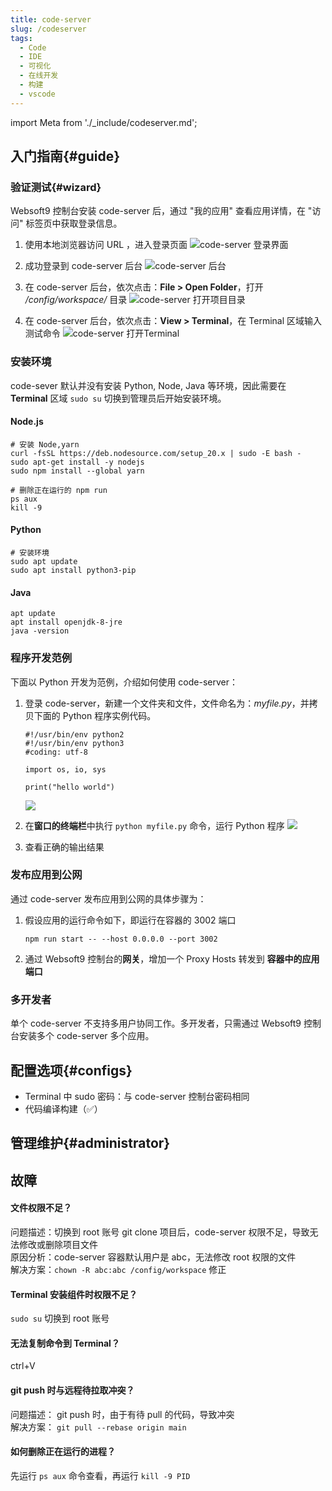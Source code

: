```yaml
---
title: code-server
slug: /codeserver
tags:
  - Code
  - IDE
  - 可视化
  - 在线开发
  - 构建
  - vscode
---
```


import Meta from './_include/codeserver.md';

<Meta name="meta" />

## 入门指南{#guide}

### 验证测试{#wizard}

Websoft9 控制台安装 code-server 后，通过 "我的应用" 查看应用详情，在 "访问" 标签页中获取登录信息。  

1. 使用本地浏览器访问 URL ，进入登录页面
   ![code-server 登录界面](./assets/codeserver-login-websoft9.png)

2. 成功登录到 code-server 后台 
   ![code-server 后台](./assets/codeserver-consolegui-websoft9.png)

3. 在 code-server 后台，依次点击：**File > Open Folder**，打开 */config/workspace/* 目录
   ![code-server 打开项目目录](./assets/codeserver-openfolder-websoft9.png)

4. 在 code-server 后台，依次点击：**View > Terminal**，在 Terminal 区域输入测试命令
   ![code-server 打开Terminal](./assets/codeserver-terminal-websoft9.png)

### 安装环境

code-sever 默认并没有安装 Python, Node, Java 等环境，因此需要在 **Terminal** 区域 `sudo su` 切换到管理员后开始安装环境。    

#### Node.js

```
# 安装 Node,yarn
curl -fsSL https://deb.nodesource.com/setup_20.x | sudo -E bash -
sudo apt-get install -y nodejs
sudo npm install --global yarn

# 删除正在运行的 npm run
ps aux
kill -9
```

#### Python

```
# 安装环境
sudo apt update
sudo apt install python3-pip
```

#### Java
```
apt update
apt install openjdk-8-jre
java -version
```

### 程序开发范例

下面以 Python 开发为范例，介绍如何使用 code-server：

1. 登录 code-server，新建一个文件夹和文件，文件命名为：*myfile.py*，并拷贝下面的 Python 程序实例代码。
   ```
   #!/usr/bin/env python2
   #!/usr/bin/env python3
   #coding: utf-8

   import os, io, sys

   print("hello world")
   ```
   ![](./assets/codeserver-createfile-websoft9.png)

2. 在**窗口的终端栏**中执行 `python myfile.py` 命令，运行 Python 程序
   ![](./assets/codeserver-runpython-websoft9.png)

3. 查看正确的输出结果

### 发布应用到公网

通过 code-server 发布应用到公网的具体步骤为：

1. 假设应用的运行命令如下，即运行在容器的 3002 端口
   ```
   npm run start -- --host 0.0.0.0 --port 3002
   ```

2. 通过 Websoft9 控制台的**网关**，增加一个 Proxy Hosts 转发到 **容器中的应用端口**


### 多开发者

单个 code-server 不支持多用户协同工作。多开发者，只需通过 Websoft9 控制台安装多个 code-server 多个应用。

## 配置选项{#configs}

- Terminal 中 sudo 密码：与 code-server 控制台密码相同
- 代码编译构建（✅）


## 管理维护{#administrator}


## 故障

#### 文件权限不足？

问题描述：切换到 root 账号 git clone 项目后，code-server 权限不足，导致无法修改或删除项目文件  
原因分析：code-server 容器默认用户是 abc，无法修改 root 权限的文件   
解决方案：`chown -R abc:abc /config/workspace` 修正

#### Terminal 安装组件时权限不足？

`sudo su` 切换到 root 账号

#### 无法复制命令到 Terminal？

ctrl+V

#### git push 时与远程待拉取冲突？

问题描述：  git push 时，由于有待 pull 的代码，导致冲突  
解决方案：  `git pull --rebase origin main`

#### 如何删除正在运行的进程？

先运行 `ps aux` 命令查看，再运行 `kill -9 PID`
